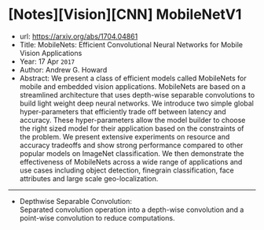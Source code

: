 # [Notes][Vision][CNN] MobileNetV1

* url: https://arxiv.org/abs/1704.04861
* Title: MobileNets: Efficient Convolutional Neural Networks for Mobile Vision Applications
* Year: 17 Apr `2017`
* Author: Andrew G. Howard
* Abstract: We present a class of efficient models called MobileNets for mobile and embedded vision applications. MobileNets are based on a streamlined architecture that uses depth-wise separable convolutions to build light weight deep neural networks. We introduce two simple global hyper-parameters that efficiently trade off between latency and accuracy. These hyper-parameters allow the model builder to choose the right sized model for their application based on the constraints of the problem. We present extensive experiments on resource and accuracy tradeoffs and show strong performance compared to other popular models on ImageNet classification. We then demonstrate the effectiveness of MobileNets across a wide range of applications and use cases including object detection, finegrain classification, face attributes and large scale geo-localization.

----------------------------------------------------------------------------------------------------

* Depthwise Separable Convolution: \
    Separated convolution operation into a depth-wise convolution and a point-wise convolution to reduce computations.
